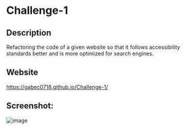 # Challenge-1

## Description
Refactoring the code of a given website so that it follows accessibility standards better and is more optimized for search engines.

##  Website
https://gabec0718.github.io/Challenge-1/

## Screenshot:
![image](https://user-images.githubusercontent.com/111544230/188785310-fb1eea7e-64f3-4180-8f09-1c906a362dc1.png)
